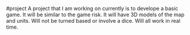 #project
A project that I am working on currently is to develope a basic game.
  It will be similar to the game risk.
  It will have 3D models of the map and units.
  Will not be turned based or involve a dice.
  Will all work in real time.
